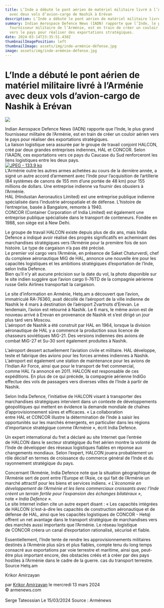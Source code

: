 ```yaml
---
title: L’Inde a débuté le pont aérien de matériel militaire livré à l’Arménie
  avec deux vols d’avion-cargo de Nashik à Erévan
description: L’Inde a débuté le pont aérien de matériel militaire livré à l’Arménie
summary: Indian Aerospace Defence News (IADN) rapporte que l’Inde, le plus grand
  fournisseur militaire de l’Arménie, est en train de créer un couloir aérien
  vers le pays pour réaliser des exportations stratégiques.
date: 2024-03-14T23:35:51.430Z
thumbnailImagePosition: left
thumbnailImage: assets/img/inde-arménie-défense.jpg
image: assets/img/inde-arménie-défense.jpg
---
```

<!--StartFragment-->

# L’Inde a débuté le pont aérien de matériel militaire livré à l’Arménie avec deux vols d’avion-cargo de Nashik à Erévan



![](https://www.armenews.com/IMG/arton113670.jpg)

Indian Aerospace Defence News (IADN) rapporte que l’Inde, le plus grand fournisseur militaire de l’Arménie, est en train de créer un couloir aérien vers le pays pour réaliser des exportations stratégiques.\
La liaison logistique sera assurée par le groupe de travail conjoint HALCON, créé par deux grandes entreprises indiennes, HAL et CONCOR. Selon l’IAADN, ces exportations vers ce pays du Caucase du Sud renforceront les liens logistiques entre les deux pays.\
[![JPEG - 133.9 ko](https://www.armenews.com/local/cache-vignettes/L670xH511/87a-1-76810.jpg?1710342528)](https://www.armenews.com/IMG/jpg/0/a/a/87a-1.jpg "jpg/0/a/a/87a-1.jpg")\
L’Arménie outre les autres armes achetées au cours de la dernière année, a signé un autre accord d’armement avec l’Inde pour l’acquisition de l’artillerie (84 systèmes de canons de 155 mm d’une portée de 48 km) pour 155 millions de dollars. Une entreprise indienne va fournir des obusiers à l’Arménie.\
HAL (Hindustan Aeronautics Limited) est une entreprise publique indienne spécialisée dans l’industrie aérospatiale et de défense. L’histoire de l’entreprise, basée à Bangalore, remonte à 1940.\
CONCOR (Container Corporation of India Limited) est également une entreprise publique spécialisée dans le transport de conteneurs. Fondée en 1988, son siège est à New Delhi.

Le groupe de travail HALCON existe depuis plus de dix ans, mais India Defence a indiqué avoir réalisé des progrès significatifs en acheminant des marchandises stratégiques vers l’Arménie pour la première fois de son histoire. Le type de cargaison n’a pas été précisé.\
Le premier vol cargo vers l’Arménie, en présence de Saket Chaturverdi, chef du complexe aéronautique MiG de HAL, annonce une nouvelle ère pour les capacités logistiques et les ambitions stratégiques d’exportation de l’Inde, selon India Defence.\
Bien qu’il n’y ait aucune précision sur la date du vol, la photo disponible sur le site indien suggère que l’avion cargo Il-76TD de la compagnie aérienne russe Gelix Airlines transportait la cargaison.

Le site d’information en Arménie, Hetq.am a découvert que l’avion, immatriculé RA-76360, avait décollé de l’aéroport de la ville indienne de Nashik le 4 mars à destination de l’aéroport Zvartnots d’Erevan. Le lendemain, l’avion est retourné à Nashik. Le 6 mars, le même avion est de nouveau arrivé à Erevan en provenance de Nashik et s’est dirigé un jour plus tard vers Moscou.\
L’aéroport de Nashik a été construit par HAL en 1964, lorsque la division aéronautique de HAL y a commencé la production sous licence de chasseurs soviétiques MiG-21. Des versions indiennes des avions de combat MiG-27 et Su-30 sont également produites à Nashik.

L’aéroport dessert actuellement l’aviation civile et militaire. HAL développe, teste et fabrique des avions pour les forces armées indiennes à Nashik. L’aéroport est également une station de maintenance pour les avions de l’Indian Air Force, ainsi que pour le transport de fret commercial, comme HAL l’a annoncé en 2011. HALCON est responsable de ces expéditions. En plus de ce qui précède, la compagnie aérienne IndiGo effectue des vols de passagers vers diverses villes de l’Inde à partir de Nashik.

Selon India Defence, l’initiative de HALCON visant à transporter des marchandises stratégiques intervient dans un contexte de développements géopolitiques qui mettent en évidence la demande mondiale de chaînes d’approvisionnement sûres et efficaces. « La collaboration entre HAL et CONCOR illustre la détermination de l’Inde à saisir les opportunités sur les marchés émergents, en particulier dans les régions d’importance stratégique comme l’Arménie », écrit India Defence.

Un expert international du fret a déclaré au site Internet que l’entrée de HALCON dans le secteur stratégique du fret aérien montre la volonté de l’Inde de développer des réseaux logistiques fiables en réponse aux changements mondiaux. Selon l’expert, HALCON jouera probablement un rôle décisif en termes de croissance du commerce général de l’Inde et du rayonnement stratégique du pays.

Concernant l’Arménie, India Defence note que la situation géographique de l’Arménie sert de pont entre l’Europe et l’Asie, ce qui fait de l’Arménie un marché attractif pour les biens et services indiens. *« L’économie en développement de l’Arménie et les liens commerciaux croissants avec l’Inde créent un terrain fertile pour l’expansion des échanges bilatéraux »*, note *« India Defence ».*\
Le site Internet indien cite un autre expert disant : « Les capacités intégrées de HALCON (c’est-à-dire les capacités de construction aéronautique et de défense de HAL, ainsi que les capacités logistiques de CONCOR - Hetq) offrent un net avantage dans le transport stratégique de marchandises vers des marchés aussi importants que l’Arménie. Le réseau logistique de CONCOR créera un canal d’exportation rationalisé, sécurisé et fiable.

Essentiellement, l’Inde tente de rendre les approvisionnements militaires destinés à l’Arménie plus sûrs et plus fiables, compte tenu du long temps consacré aux exportations par voie terrestre et maritime, ainsi que, peut-être plus important encore, des obstacles créés et à créer par des pays hostiles à l’Arménie dans le cadre de la guerre. cas du transport terrestre. Source Hetq.am

Krikor Amirzayan

par [Krikor Amirzayan](https://www.armenews.com/spip.php?page=auteur&id_auteur=33) le mercredi 13 mars 2024\
© armenews.com \
\
S﻿erge Tateossian Le 15/03/2024   Source : Arménews